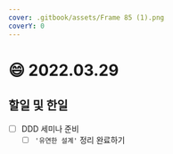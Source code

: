 ```yaml
---
cover: .gitbook/assets/Frame 85 (1).png
coverY: 0
---
```


# 😄 2022.03.29

## 할일 및 한일

* [ ] DDD 세미나 준비
  * [ ] `'유연한 설계'` 정리 완료하기
